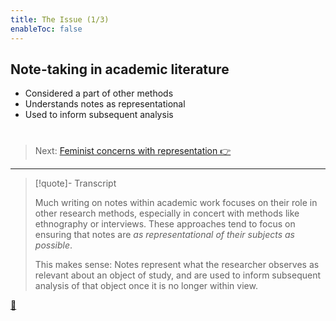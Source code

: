 ```yaml
---
title: The Issue (1/3)
enableToc: false
---
```


## Note-taking in academic literature

* Considered a part of other methods
* Understands notes as representational
* Used to inform subsequent analysis

# 

 > 
 > Next: [Feminist concerns with representation 👉](Feminist%20concerns%20with%20representation.md)

---

 > 
 > \[!quote\]- Transcript
 > 
 > Much writing on notes within academic work focuses on their role in other research methods, especially in concert with methods like ethnography or interviews. These approaches tend to focus on ensuring that notes are *as representational of their subjects as possible*.
 > 
 > This makes sense: Notes represent what the researcher observes as relevant about an object of study, and are used to inform subsequent analysis of that object once it is no longer within view.

[📖](../Notes%20as%20representations%20of%20knowledge.md)
